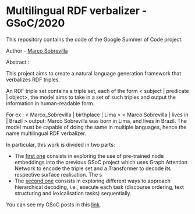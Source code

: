 # Multilingual RDF verbalizer - GSoC/2020

This repository contains the code of the Google Summer of Code project.

Author - [Marco Sobrevilla]

Abstract :

This project aims to create a natural language generation framework that verbalizes RDF triples.

An RDF triple set contains a triple set, each of the form < subject | predicate | object>, the model aims to take in a set of such triples and output the information in human-readable form.

For ex : < Marco_Sobrevilla | birthplace | Lima > < Marco Sobrevilla | lives in | Brazil > output: Marco Sobrevilla was born in Lima, and lives in Brazil. The model must be capable of doing the same in multiple languages, hence the name multilingual RDF verbalizer.

In particular, this work is divided in two parts:

- The [first one] consists in exploring the use of pre-trained node embeddings into the previous GSoC project which uses Graph Attention Network to encode the triple set and a Transformer to decode its respective surface realisation. The s
- The [second one] consists in exploring different ways to approach hierarchical decoding, i.e., execute each task (discourse ordering, text structuring and lexicalisation tasks) sequentially.

You can see my GSoC posts in this [link].

[Marco Sobrevilla]: https://github.com/msobrevillac
[first one]: https://github.com/dbpedia/Multilingual-RDF-Verbalizer/tree/master/node-embeddings
[second one]: https://github.com/dbpedia/Multilingual-RDF-Verbalizer/tree/master/hierarhical-decoding
[link]: https://medium.com/@msobrevillac/week-12-google-summer-of-code-2020-thats-all-folks-a1f70aa16589?sk=aabc83bb760c6be9703b7c550cfe6167

